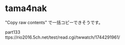 # tama4nak

"Copy raw contents" で一括コピーできそうです。


part133    
ttps://rio2016.5ch.net/test/read.cgi/twwatch/1744291961/
